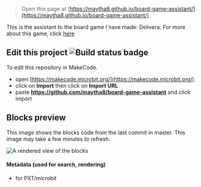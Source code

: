 
> Open this page at [https://maytha8.github.io/board-game-assistant/](https://maytha8.github.io/board-game-assistant/)

This is the assistant to the board game I have made: Delivera. For more about this game, click [here](game.md)

## Edit this project ![Build status badge](https://github.com/maytha8/board-game-assistant/workflows/MakeCode/badge.svg)

To edit this repository in MakeCode.

* open [https://makecode.microbit.org/](https://makecode.microbit.org/)
* click on **Import** then click on **Import URL**
* paste **https://github.com/maytha8/board-game-assistant** and click import

## Blocks preview

This image shows the blocks code from the last commit in master.
This image may take a few minutes to refresh.

![A rendered view of the blocks](https://github.com/maytha8/board-game-assistant/raw/master/.github/makecode/blocks.png)

#### Metadata (used for search, rendering)

* for PXT/microbit

